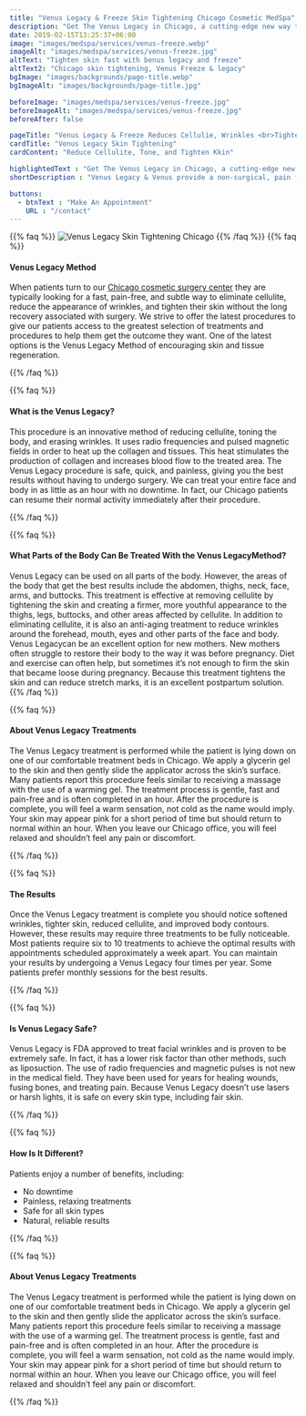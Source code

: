 ```yaml
---
title: "Venus Legacy & Freeze Skin Tightening Chicago Cosmetic MedSpa"
description: "Get The Venus Legacy in Chicago, a cutting-edge new way to tighten skin, erase wrinkles, reduce cellulite, and tone the body using pulsed magnetic fields and radio frequencies."
date: 2019-02-15T13:25:37+06:00
image: "images/medspa/services/venus-freeze.webp"
imageAlt: "images/medspa/services/venus-freeze.jpg"
altText: "Tighten skin fast with benus legacy and freeze"
altText2: "Chicago skin tightening, Venus Freeze & legacy"
bgImage: "images/backgrounds/page-title.webp"
bgImageAlt: "images/backgrounds/page-title.jpg"

beforeImage: "images/medspa/services/venus-freeze.jpg"
beforeImageAlt: "images/medspa/services/venus-freeze.jpg"
beforeAfter: false

pageTitle: "Venus Legacy & Freeze Reduces Cellulie, Wrinkles <br>Tightens Skin in Our Chicago MedSpa"
cardTitle: "Venus Legacy Skin Tightening"
cardContent: "Reduce Cellulite, Tone, and Tighten Kkin"

highlightedText : "Get The Venus Legacy in Chicago, a cutting-edge new way to tighten skin, erase wrinkles, reduce cellulite, and tone the body using pulsed magnetic fields and radio frequencies."
shortDescription : "Venus Legacy & Venus provide a non-surgical, pain free solution which is safe for all skin tones. It delivers radio frequency and magnetic pulse to the skin to produce an area of heat, which causes tissue contraction and stimulates skin tightening and collagen production."

buttons:
  - btnText : "Make An Appointment"
    URL : "/contact"
---
```


{{% faq %}}
![Venus Legacy Skin Tightening Chicago](../../images/medspa/venus-legacy.jpg)
{{% /faq %}}
{{% faq %}}

#### Venus Legacy Method

When patients turn to our [Chicago cosmetic surgery center](/body) they are typically looking for a fast, pain-free, and subtle way to eliminate cellulite, reduce the appearance of wrinkles, and tighten their skin without the long recovery associated with surgery. We strive to offer the latest procedures to give our patients access to the greatest selection of treatments and procedures to help them get the outcome they want. One of the latest options is the Venus Legacy Method of encouraging skin and tissue regeneration.  

{{% /faq %}}

{{% faq %}}

#### What is the Venus Legacy?

This procedure is an innovative method of reducing cellulite, toning the body, and erasing wrinkles. It uses radio frequencies and pulsed magnetic fields in order to heat up the collagen and tissues. This heat stimulates the production of collagen and increases blood flow to the treated area. The Venus Legacy procedure is safe, quick, and painless, giving you the best results without having to undergo surgery. We can treat your entire face and body in as little as an hour with no downtime. In fact, our Chicago patients can resume their normal activity immediately after their procedure.

{{% /faq %}}

{{% faq %}}

#### What Parts of the Body Can Be Treated With the Venus LegacyMethod?

Venus Legacy can be used on all parts of the body. However, the areas of the body that get the best results include the abdomen, thighs, neck, face, arms, and buttocks. This treatment is effective at removing cellulite by tightening the skin and creating a firmer, more youthful appearance to the thighs, legs, buttocks, and other areas affected by cellulite. In addition to eliminating cellulite, it is also an anti-aging treatment to reduce wrinkles around the forehead, mouth, eyes and other parts of the face and body. Venus Legacycan be an excellent option for new mothers. New mothers often struggle to restore their body to the way it was before pregnancy. Diet and exercise can often help, but sometimes it’s not enough to firm the skin that became loose during pregnancy. Because this treatment tightens the skin and can reduce stretch marks, it is an excellent postpartum solution.
{{% /faq %}}

{{% faq %}}

#### About Venus Legacy Treatments

The Venus Legacy treatment is performed while the patient is lying down on one of our comfortable treatment beds in Chicago. We apply a glycerin gel to the skin and then gently slide the applicator across the skin’s surface. Many patients report this procedure feels similar to receiving a massage with the use of a warming gel. The treatment process is gentle, fast and pain-free and is often completed in an hour. After the procedure is complete, you will feel a warm sensation, not cold as the name would imply. Your skin may appear pink for a short period of time but should return to normal within an hour. When you leave our Chicago office, you will feel relaxed and shouldn’t feel any pain or discomfort.

{{% /faq %}}

{{% faq %}}

#### The Results

Once the Venus Legacy treatment is complete you should notice softened wrinkles, tighter skin, reduced cellulite, and improved body contours. However, these results may require three treatments to be fully noticeable. Most patients require six to 10 treatments to achieve the optimal results with appointments scheduled approximately a week apart. You can maintain your results by undergoing a Venus Legacy four times per year. Some patients prefer monthly sessions for the best results.

{{% /faq %}}

{{% faq %}}

#### Is Venus Legacy Safe?

Venus Legacy is FDA approved to treat facial wrinkles and is proven to be extremely safe. In fact, it has a lower risk factor than other methods, such as liposuction. The use of radio frequencies and magnetic pulses is not new in the medical field. They have been used for years for healing wounds, fusing bones, and treating pain. Because Venus Legacy doesn’t use lasers or harsh lights, it is safe on every skin type, including fair skin.

{{% /faq %}}

{{% faq %}}

#### How Is It Different?

Patients enjoy a number of benefits, including:

* No downtime
* Painless, relaxing treatments
* Safe for all skin types
* Natural, reliable results

{{% /faq %}}

{{% faq %}}

#### About Venus Legacy Treatments

The Venus Legacy treatment is performed while the patient is lying down on one of our comfortable treatment beds in Chicago. We apply a glycerin gel to the skin and then gently slide the applicator across the skin’s surface. Many patients report this procedure feels similar to receiving a massage with the use of a warming gel. The treatment process is gentle, fast and pain-free and is often completed in an hour. After the procedure is complete, you will feel a warm sensation, not cold as the name would imply. Your skin may appear pink for a short period of time but should return to normal within an hour. When you leave our Chicago office, you will feel relaxed and shouldn’t feel any pain or discomfort.

{{% /faq %}}